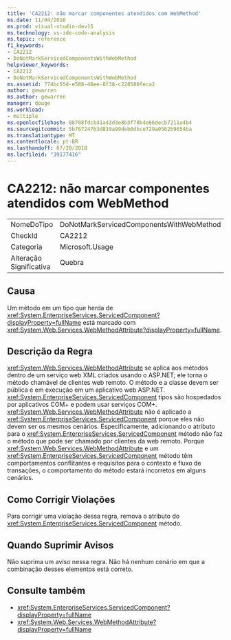 ```yaml
---
title: 'CA2212: não marcar componentes atendidos com WebMethod'
ms.date: 11/04/2016
ms.prod: visual-studio-dev15
ms.technology: vs-ide-code-analysis
ms.topic: reference
f1_keywords:
- CA2212
- DoNotMarkServicedComponentsWithWebMethod
helpviewer_keywords:
- CA2212
- DoNotMarkServicedComponentsWithWebMethod
ms.assetid: 774bc55d-e588-48ee-8f38-c228580feca2
author: gewarren
ms.author: gewarren
manager: douge
ms.workload:
- multiple
ms.openlocfilehash: 88708fdcb41a43d3e8b3f78b4e66decb7211a4b4
ms.sourcegitcommit: 5b767247b3d819a99deb0dbce729a0562b9654ba
ms.translationtype: MT
ms.contentlocale: pt-BR
ms.lasthandoff: 07/20/2018
ms.locfileid: "39177416"
---
```

# <a name="ca2212-do-not-mark-serviced-components-with-webmethod"></a>CA2212: não marcar componentes atendidos com WebMethod

|||
|-|-|
|NomeDoTipo|DoNotMarkServicedComponentsWithWebMethod|
|CheckId|CA2212|
|Categoria|Microsoft.Usage|
|Alteração Significativa|Quebra|

## <a name="cause"></a>Causa

Um método em um tipo que herda de <xref:System.EnterpriseServices.ServicedComponent?displayProperty=fullName> está marcado com <xref:System.Web.Services.WebMethodAttribute?displayProperty=fullName>.

## <a name="rule-description"></a>Descrição da Regra

<xref:System.Web.Services.WebMethodAttribute> se aplica aos métodos dentro de um serviço web XML criados usando o ASP.NET; ele torna o método chamável de clientes web remoto. O método e a classe devem ser pública e em execução em um aplicativo web ASP.NET. <xref:System.EnterpriseServices.ServicedComponent> tipos são hospedados por aplicativos COM+ e podem usar serviços COM+. <xref:System.Web.Services.WebMethodAttribute> não é aplicado a <xref:System.EnterpriseServices.ServicedComponent> porque eles não devem ser os mesmos cenários. Especificamente, adicionando o atributo para o <xref:System.EnterpriseServices.ServicedComponent> método não faz o método que pode ser chamado por clientes da web remoto. Porque <xref:System.Web.Services.WebMethodAttribute> e um <xref:System.EnterpriseServices.ServicedComponent> método têm comportamentos conflitantes e requisitos para o contexto e fluxo de transações, o comportamento do método estará incorretos em alguns cenários.

## <a name="how-to-fix-violations"></a>Como Corrigir Violações

Para corrigir uma violação dessa regra, remova o atributo do <xref:System.EnterpriseServices.ServicedComponent> método.

## <a name="when-to-suppress-warnings"></a>Quando Suprimir Avisos

Não suprima um aviso nessa regra. Não há nenhum cenário em que a combinação desses elementos está correto.

## <a name="see-also"></a>Consulte também

- <xref:System.EnterpriseServices.ServicedComponent?displayProperty=fullName>
- <xref:System.Web.Services.WebMethodAttribute?displayProperty=fullName>